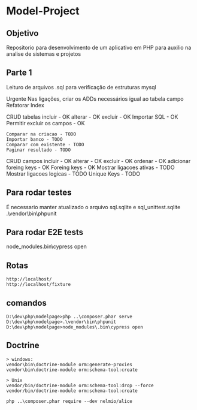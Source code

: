# Model-Project

## Objetivo

Repositorio para desenvolvimento de um aplicativo em PHP para auxilio na analise de sistemas e projetos

## Parte 1

Leituro de arquivos .sql para verificação de estruturas mysql

Urgente
    Nas ligações, criar os ADDs necessários igual ao tabela campo
    Refatorar Index

CRUD tabelas
    incluir - OK
    alterar - OK
    excluir - OK
    Importar SQL - OK
    Permitir excluir os campos - OK

    Comparar na criacao - TODO
    Importar banco - TODO
    Comparar com existente - TODO
    Paginar resultado - TODO

CRUD campos
    incluir - OK
    alterar - OK
    excluir - OK
    ordenar - OK
    adicionar foreing keys - OK
    Foreing keys - OK
    Mostrar ligacoes ativas - TODO
    Mostrar ligacoes logicas - TODO
    Unique Keys - TODO

## Para rodar testes
É necessario manter atualizado o arquivo sql.sqlite e sql_unittest.sqlite
.\vendor\bin\phpunit

## Para rodar E2E tests
node_modules\.bin\cypress open

## Rotas
    http://localhost/
    http://localhost/fixture

## comandos
    D:\dev\php\modelpage>php ..\composer.phar serve
    D:\dev\php\modelpage>.\vendor\bin\phpunit
    D:\dev\php\modelpage>node_modules\.bin\cypress open

## Doctrine
    > windows:
    vendor\bin\doctrine-module orm:generate-proxies
    vendor\bin\doctrine-module orm:schema-tool:create

    > Unix
    vendor/bin/doctrine-module orm:schema-tool:drop --force
    vendor/bin/doctrine-module orm:schema-tool:create

    php ..\composer.phar require --dev nelmio/alice